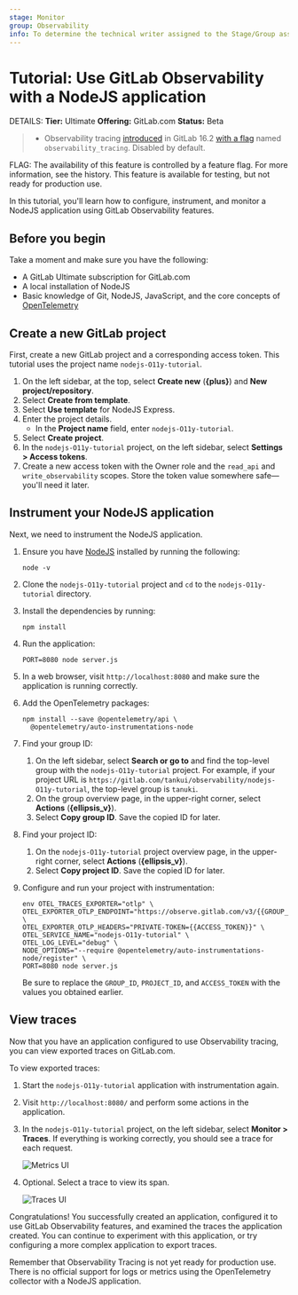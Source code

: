 ```yaml
---
stage: Monitor
group: Observability
info: To determine the technical writer assigned to the Stage/Group associated with this page, see https://handbook.gitlab.com/handbook/product/ux/technical-writing/#assignments
---
```


# Tutorial: Use GitLab Observability with a NodeJS application

DETAILS:
**Tier:** Ultimate
**Offering:** GitLab.com
**Status:** Beta

> - Observability tracing [introduced](https://gitlab.com/gitlab-org/gitlab/-/merge_requests/124966) in GitLab 16.2 [with a flag](../../administration/feature_flags.md) named `observability_tracing`. Disabled by default.

FLAG:
The availability of this feature is controlled by a feature flag.
For more information, see the history.
This feature is available for testing, but not ready for production use.

In this tutorial, you'll learn how to configure, instrument, and monitor a NodeJS application using GitLab Observability features.

## Before you begin

Take a moment and make sure you have the following:

- A GitLab Ultimate subscription for GitLab.com
- A local installation of NodeJS
- Basic knowledge of Git, NodeJS, JavaScript, and the core concepts of [OpenTelemetry](https://opentelemetry.io/)

## Create a new GitLab project

First, create a new GitLab project and a corresponding access token.
This tutorial uses the project name `nodejs-O11y-tutorial`.

1. On the left sidebar, at the top, select **Create new** (**{plus}**) and **New project/repository**.
1. Select **Create from template**.
1. Select **Use template** for NodeJS Express.
1. Enter the project details.
   - In the **Project name** field, enter `nodejs-O11y-tutorial`.
1. Select **Create project**.
1. In the `nodejs-O11y-tutorial` project, on the left sidebar, select **Settings > Access tokens**.
1. Create a new access token with the Owner role and the `read_api` and `write_observability` scopes. Store the token value somewhere safe—you'll need it later.

## Instrument your NodeJS application

Next, we need to instrument the NodeJS application.

1. Ensure you have [NodeJS](https://nodejs.org/en) installed by running the following:

   ```shell
   node -v
   ```

1. Clone the `nodejs-O11y-tutorial` project and `cd` to the `nodejs-O11y-tutorial` directory.
1. Install the dependencies by running:

   ```shell
   npm install
   ```

1. Run the application:

   ```shell
   PORT=8080 node server.js
   ```

1. In a web browser, visit `http://localhost:8080` and make sure the application is running correctly.
1. Add the OpenTelemetry packages:

   ```shell
   npm install --save @opentelemetry/api \
     @opentelemetry/auto-instrumentations-node
   ```

1. Find your group ID:
   1. On the left sidebar, select **Search or go to** and find the top-level group with the `nodejs-O11y-tutorial` project. For example, if your project URL is `https://gitlab.com/tankui/observability/nodejs-O11y-tutorial`, the top-level group is `tanuki`.
   1. On the group overview page, in the upper-right corner, select **Actions** (**{ellipsis_v}**).
   1. Select **Copy group ID**. Save the copied ID for later.
1. Find your project ID:
   1. On the `nodejs-O11y-tutorial` project overview page, in the upper-right corner, select **Actions** (**{ellipsis_v}**).
   1. Select **Copy project ID**. Save the copied ID for later.

1. Configure and run your project with instrumentation:

   ```shell
   env OTEL_TRACES_EXPORTER="otlp" \
   OTEL_EXPORTER_OTLP_ENDPOINT="https://observe.gitlab.com/v3/{{GROUP_ID}}/{{PROJECT_ID}}/ingest" \
   OTEL_EXPORTER_OTLP_HEADERS="PRIVATE-TOKEN={{ACCESS_TOKEN}}" \
   OTEL_SERVICE_NAME="nodejs-O11y-tutorial" \
   OTEL_LOG_LEVEL="debug" \
   NODE_OPTIONS="--require @opentelemetry/auto-instrumentations-node/register" \
   PORT=8080 node server.js
   ```

   Be sure to replace the `GROUP_ID`, `PROJECT_ID`, and `ACCESS_TOKEN` with the values you obtained earlier.

## View traces

Now that you have an application configured to use Observability tracing,
you can view exported traces on GitLab.com.

To view exported traces:

1. Start the `nodejs-O11y-tutorial` application with instrumentation again.
1. Visit `http://localhost:8080/` and perform some actions in the application.
1. In the `nodejs-O11y-tutorial` project, on the left sidebar, select **Monitor > Traces**.
   If everything is working correctly, you should see a trace for each request.

   ![Metrics UI](img/nodejs_metrics_ui.png)

1. Optional. Select a trace to view its span.

   ![Traces UI](img/nodejs_single_trace.png)

Congratulations! You successfully created an application, configured it to use GitLab Observability features, and examined the traces the application created. You can continue to experiment with this application, or try configuring a more complex application to export traces.

Remember that Observability Tracing is not yet ready for production use. There is no official support for logs or metrics using the OpenTelemetry collector with a NodeJS application.
